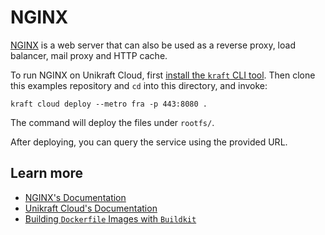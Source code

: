 # NGINX

[NGINX](https://www.nginx.com/) is a web server that can also be used as a reverse proxy, load balancer, mail proxy and HTTP cache.

To run NGINX on Unikraft Cloud, first [install the `kraft` CLI tool](https://unikraft.org/docs/cli).
Then clone this examples repository and `cd` into this directory, and invoke:

```console
kraft cloud deploy --metro fra -p 443:8080 .
```

The command will deploy the files under `rootfs/`.

After deploying, you can query the service using the provided URL.

## Learn more

- [NGINX's Documentation](https://nginx.org/en/docs/)
- [Unikraft Cloud's Documentation](https://unikraft.cloud/docs/)
- [Building `Dockerfile` Images with `Buildkit`](https://unikraft.org/guides/building-dockerfile-images-with-buildkit)
